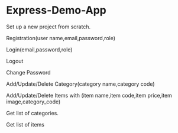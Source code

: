 # Express-Demo-App


Set up a new project from scratch.

Registration(user name,email,password,role)

Login(email,password,role)

Logout

Change Password

Add/Update/Delete Category(category name,category code)

Add/Update/Delete Items with (item name,item code,item price,item image,category_code)

Get list of categories.

Get list of items
